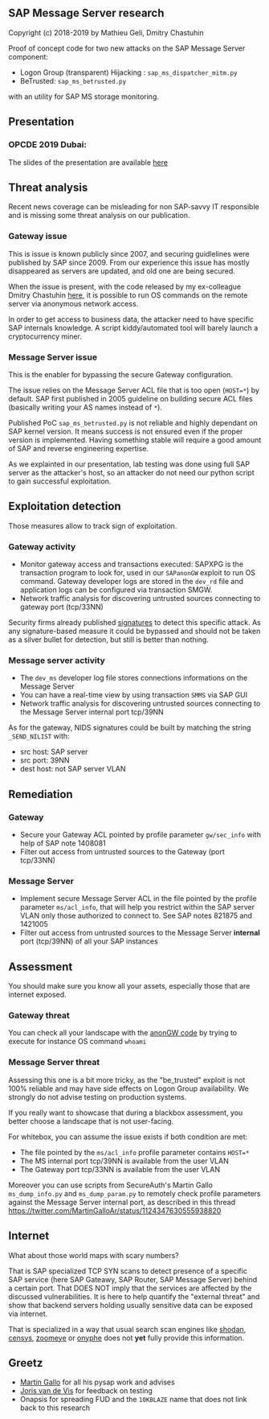 SAP Message Server research
---------------------------

Copyright (c) 2018-2019 by Mathieu Geli, Dmitry Chastuhin

Proof of concept code for two new attacks on the SAP Message Server component:

- Logon Group (transparent) Hijacking : `sap_ms_dispatcher_mitm.py`
- BeTrusted: `sap_ms_betrusted.py`

with an utility for SAP MS storage monitoring.

## Presentation

### OPCDE 2019 Dubai:

The slides of the presentation are available [here](https://github.com/comaeio/OPCDE/blob/master/2019/Emirates/(SAP)%20Gateway%20to%20Heaven%20-%20Dmitry%20Chastuhin%2C%20Mathieu%20Geli/(SAP)%20Gateway%20to%20Heaven.pdf)

## Threat analysis

Recent news coverage can be misleading for non SAP-savvy IT
responsible and is missing some threat analysis on our publication.

### Gateway issue

This is issue is known publicly since 2007, and securing guidlelines
were published by SAP since 2009. From our experience this issue has
mostly disappeared as servers are updated, and old one are being
secured.

When the issue is present, with the code released by my ex-colleague
Dmitry Chastuhin [here](https://github.com/chipik/SAP_GW_RCE_exploit),
it is possible to run OS commands on the remote server via anonymous
network access.

In order to get access to business data, the attacker need to have
specific SAP internals knowledge. A script kiddy/automated tool will
barely launch a cryptocurrency miner.

### Message Server issue

This is the enabler for bypassing the secure Gateway configuration.

The issue relies on the Message Server ACL file that is too open
(`HOST=*`) by default. SAP first published in 2005 guideline on
building secure ACL files (basically writing your AS names instead of
`*`).

Published PoC `sap_ms_betrusted.py` is not reliable and highly
dependant on SAP kernel version. It means success is not ensured even
if the proper version is implemented. Having something stable will
require a good amount of SAP and reverse engineering expertise.

As we explainted in our presentation, lab testing was done using full
SAP server as the attacker's host, so an attacker do not need our
python script to gain successful exploitation.

## Exploitation detection

Those measures allow to track sign of exploitation.

### Gateway activity

- Monitor gateway access and transactions executed: SAPXPG is the
  transaction program to look for, used in our `SAPanonGW` exploit to
  run OS command. Gateway developer logs are stored in the `dev_rd`
  file and application logs can be configured via transaction SMGW.
- Network traffic analysis for discovering untrusted sources
  connecting to gateway port (tcp/33NN)

Security firms already published
[signatures](https://go.onapsis.com/l/127021/2019-05-01/3rjysj/127021/123429/10KBLAZE_snort_rules.zip)
to detect this specific attack. As any signature-based measure it
could be bypassed and should not be taken as a silver bullet for
detection, but still is better than nothing.

### Message server activity

- The `dev_ms` developer log file stores connections informations on the Message
  Server
- You can have a real-time view by using transaction `SMMS` via SAP
  GUI
- Network traffic analysis for discovering untrusted sources
  connecting to the Message Server internal port tcp/39NN

As for the gateway, NIDS signatures could be built by matching the
string `_SEND_NILIST` with:

- src host: SAP server
- src port: 39NN
- dest host: not SAP server VLAN

## Remediation

### Gateway
- Secure your Gateway ACL pointed by profile parameter `gw/sec_info`
  with help of SAP note 1408081
- Filter out access from untrusted sources to the Gateway (port tcp/33NN)

### Message Server

- Implement secure Message Server ACL in the file pointed by the
  profile parameter `ms/acl_info`, that will help you restrict within
  the SAP server VLAN only those authorized to connect to. See SAP
  notes 821875 and 1421005
- Filter out access from untrusted sources to the Message Server
  **internal** port (tcp/39NN) of all your SAP instances

## Assessment

You should make sure you know all your assets, especially those that
are internet exposed.

### Gateway threat

You can check all your landscape with the [anonGW
code](https://github.com/chipik/SAP_GW_RCE_exploit) by trying to
execute for instance OS command `whoami`

### Message Server threat

Assessing this one is a bit more tricky, as the "be_trusted" exploit
is not 100% reliable and may have side effects on Logon Group
availability. We strongly do not advise testing on production systems.

If you really want to showcase that during a blackbox assessment, you
better choose a landscape that is not user-facing.

For whitebox, you can assume the issue exists if both condition are
met:

- The file pointed by the `ms/acl_info` profile parameter contains
  `HOST=*`
- The MS internal port tcp/39NN is available from the user VLAN
- The Gateway port tcp/33NN is available from the user VLAN

Moreover you can use scripts from SecureAuth's Martin Gallo
`ms_dump_info.py` and `ms_dump_param.py` to remotely check profile
parameters against the Message Server internal port, as described in
this thread
https://twitter.com/MartinGalloAr/status/1124347630555938820


## Internet

What about those world maps with scary numbers?

That is SAP specialized TCP SYN scans to detect presence of a specific
SAP service (here SAP Gateawy, SAP Router, SAP Message Server) behind
a certain port. That DOES NOT imply that the services are affected by
the discussed vulnerabilities. It is here to help quantify the
"external threat" and show that backend servers holding usually
sensitive data can be exposed via internet.

That is specialized in a way that usual search scan engines like
[shodan](http://shodan.io), [censys](http://censys.io),
[zoomeye](http://zoomeye.org) or [onyphe](http://onyphe.io) does not
**yet** fully provide this information.



## Greetz

- [Martin Gallo](@MartinGalloAr) for all his pysap work and advises
- [Joris van de Vis](@jvis) for feedback on testing
- Onapsis for spreading FUD and the `10KBLAZE` name that does not link
  back to this research
